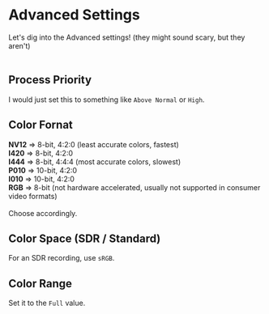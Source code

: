 # Advanced Settings
Let's dig into the Advanced settings! (they might sound scary, but they aren't)</br></br>

## Process Priority
I would just set this to something like `Above Normal` or `High`.

## Color Fornat
**NV12** => 8-bit, 4:2:0 (least accurate colors, fastest)</br>
**I420** => 8-bit, 4:2:0</br>
**I444** => 8-bit, 4:4:4 (most accurate colors, slowest)</br>
**P010** => 10-bit, 4:2:0</br>
**I010** => 10-bit, 4:2:0</br>
**RGB** => 8-bit (not hardware accelerated, usually not supported in consumer video formats)</br>
</br>
Choose accordingly.</br>

## Color Space (SDR / Standard)
For an SDR recording, use `sRGB`.

## Color Range
Set it to the `Full` value.
